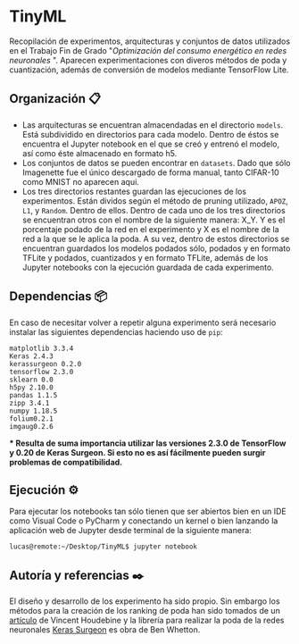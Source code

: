 # TinyML

Recopilación de experimentos, arquitecturas y conjuntos de datos utilizados en el Trabajo Fin de Grado "<i>Optimización del consumo energético en redes neuronales </i>". Aparecen experimentaciones con diveros métodos de poda y cuantización, además de conversión de modelos mediante TensorFlow Lite.

## Organización 📋

  - Las arquitecturas se encuentran almacendadas en el directorio `models`. Está subdividido en directorios para cada modelo. Dentro de éstos se encuentra el Jupyter notebook en el que se creó y entrenó el modelo, así como éste almacenado en formato h5.
  - Los conjuntos de datos se pueden encontrar en `datasets`. Dado que sólo Imagenette fue el único descargado de forma manual, tanto CIFAR-10 como MNIST no aparecen aqui.
  - Los tres directorios restantes guardan las ejecuciones de los experimentos. Están dividos según el método de pruning utilizado, `APOZ`, `L1`, y `Random`. Dentro de ellos. Dentro de cada uno de los tres directorios se encuentran otros con el nombre de la siguiente manera: X_Y. Y es el porcentaje podado de la red en el experimento y X es el nombre de la red a la que se le aplica la poda. A su vez, dentro de estos directorios se encuentran guardados los modelos podados sólo, podados y en formato TFLite y podados, cuantizados y en formato TFLite, además de los Jupyter notebooks con la ejecución guardada de cada experimento.
  
## Dependencias 📦

En caso de necesitar volver a repetir alguna experimento será necesario instalar las siguientes dependencias haciendo uso de `pip`:
```
matplotlib 3.3.4
Keras 2.4.3
kerassurgeon 0.2.0
tensorflow 2.3.0
sklearn 0.0
h5py 2.10.0
pandas 1.1.5
zipp 3.4.1
numpy 1.18.5
folium0.2.1
imgaug0.2.6
```
<strong>* Resulta de suma importancia utilizar las versiones 2.3.0 de TensorFlow y 0.20 de Keras Surgeon. Si esto no es así fácilmente pueden surgir problemas de compatibilidad.</strong>

## Ejecución ⚙️

Para ejecutar los notebooks tan sólo tienen que ser abiertos bien en un IDE como Visual Code o PyCharm y conectando un kernel o bien lanzando la aplicación web de Jupyter desde terminal de la siguiente manera:
```
lucas@remote:~/Desktop/TinyML$ jupyter notebook
```

## Autoría y referencias ✒️

El diseño y desarrollo de los experimento ha sido propio. Sin embargo los métodos para la creación de los ranking de poda han sido tomados de un <a href=https://blog.dataiku.com/making-neural-networks-smaller-for-better-deployment-solving-the-size-problem-of-cnns-using-network-pruning-with-keras>artículo<a> de Vincent Houdebine y la librería para realizar la poda de la redes neuronales <a href=https://github.com/BenWhetton/keras-surgeon>Keras Surgeon</a> es obra de Ben Whetton.

  
  
